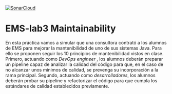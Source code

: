 [![SonarCloud](https://github.com/OpoeracionSalvarEMS/trabajo3-localizacion-covidEstudioEXXAMENFINALBIEN/actions/workflows/main.yml/badge.svg)](https://github.com/OpoeracionSalvarEMS/trabajo3-localizacion-covidEstudioEXXAMENFINALBIEN/actions/workflows/main.yml)


# EMS-lab3 Maintainability

En esta práctica vamos a simular que una consultora contrató a los alumnos de EMS para mejorar la mantenibilidad de uno de sus sistemas Java. Para ello se proponen seguir los 10 principios de mantenibilidad vistos en clase. Primero, actuando como *DevOps engineer* , los alumnos deberán preparar un pipeline capaz de analizar la calidad del código para que, en el caso de no alcanzar unos mínimos de calidad, se prevenga su incorporación a la rama principal. Segundo, actuando como *desarrolladores*, los alumnos deberán probar su pipeline y refactorizar el código para que cumpla los estándares de calidad establecidos previamente. 
